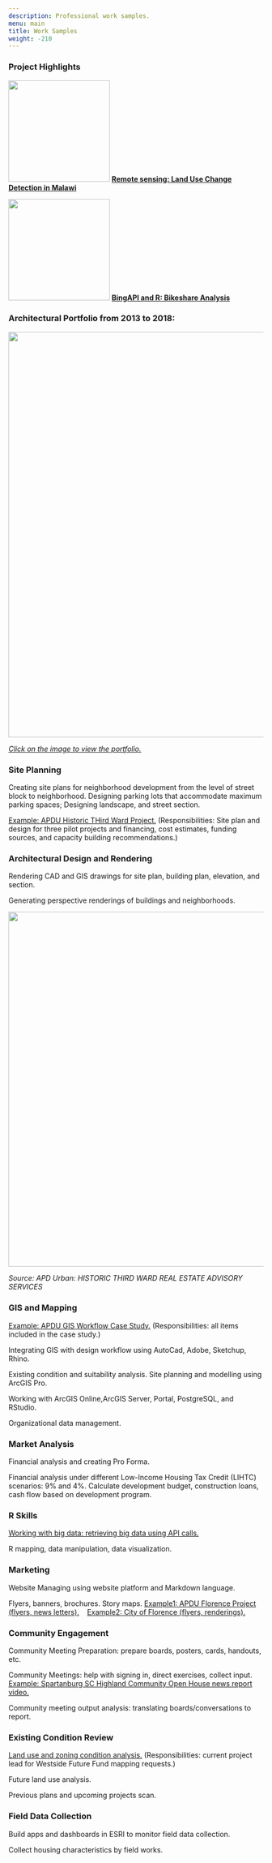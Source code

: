 ```yaml
---
description: Professional work samples.
menu: main
title: Work Samples
weight: -210
---
```



### Project Highlights 

[<img src="/page/work_sample_files/Screen Shot 2019-08-28 at 10.06.03 PM.png" alt="" width="200px"/>](/doc/malawi-land-use-change-detection-using-remote-sensing-methods/)
[**Remote sensing: Land Use Change Detection in Malawi**](/doc/malawi-land-use-change-detection-using-remote-sensing-methods/)

[<img src="/page/work_sample_files/Screen Shot 2019-09-01 at 3.49.17 PM.png" alt="" width="200px" height="200px"/>](/doc/analyzing-bikeshare-activity-using-r-and-bing-api/)
[**BingAPI and R: Bikeshare Analysis**](/doc/analyzing-bikeshare-activity-using-r-and-bing-api/)


### Architectural Portfolio from 2013 to 2018:

[<img src="/page/work_sample_files/MG_Portfolio.png" alt="" width="800px"/>](/images/Portfolio_MengGao.pdf)

[*Click on the image to view the portfolio.*](/images/Portfolio_MengGao.pdf)

### Site Planning 

Creating site plans for neighborhood development from the level of street block to neighborhood.
Designing parking lots that accommodate maximum parking spaces; Designing landscape, and street section.

[Example: APDU Historic THird Ward Project.](https://apdurban.com/projects/historic-third-ward-real-estate-advisory-services/)
(Responsibilities: Site plan and design for three pilot projects and financing, cost estimates, funding sources, and capacity building recommendations.)

### Architectural Design and Rendering 

Rendering CAD and GIS drawings for site plan, building plan,  elevation, and section.

Generating perspective renderings of buildings and neighborhoods.

<img src="/page/work_sample_files/Charles_Street.png" alt="" width="700px"/>

*Source: APD Urban: HISTORIC THIRD WARD REAL ESTATE ADVISORY SERVICES*

### GIS and Mapping

[Example: APDU GIS Workflow Case Study.](https://apdurban.com/projects/how-gis-supports-neighborhood-planning/)
(Responsibilities: all items included in the case study.)

Integrating GIS with design workflow using AutoCad, Adobe, Sketchup, Rhino.

Existing condition and suitability analysis. Site planning and modelling using ArcGIS Pro.

Working with ArcGIS Online,ArcGIS Server, Portal, PostgreSQL, and RStudio.

Organizational data management.


### Market Analysis

Financial analysis and  creating Pro Forma.

Financial analysis under different Low-Income Housing Tax Credit (LIHTC) scenarios:  9% and 4%.
Calculate development budget, construction loans, cash flow based on development program.

### R Skills

[Working with big data: retrieving big data using API calls.](/doc/analyzing-bikeshare-activity-using-r-and-bing-api/) 

R mapping, data manipulation, data visualization.

### Marketing

Website Managing using website platform and Markdown language.

Flyers, banners, brochures. Story maps. [Example1: APDU Florence Project (flyers, news letters).](https://apdurban.com/projects/city-of-florence-marketing-and-branding-strategy/)
 &nbsp;&nbsp;  [Example2: City of Florence (flyers, renderings).](http://florenceneighborhoods.com/old-carver-station/)
 
### Community Engagement 

Community Meeting Preparation: prepare boards, posters, cards, handouts, etc.

Community Meetings: help with signing in, direct exercises, collect input.
&nbsp;  [Example: Spartanburg SC Highland Community Open House news report video.](https://www.youtube.com/watch?v=nnnLGNO_UMs)

Community meeting output analysis: translating boards/conversations to report.
 
 
### Existing Condition Review

[Land use and zoning condition analysis.](https://apdurban.com/projects/westside-future-fund-land-use-framework-plan/) 
(Responsibilities: current project lead for Westside Future Fund mapping requests.)

Future land use analysis. 

Previous plans and upcoming projects scan.
 
 
 
### Field Data Collection

Build apps and dashboards in ESRI to monitor field data collection.

Collect housing characteristics by field works.
